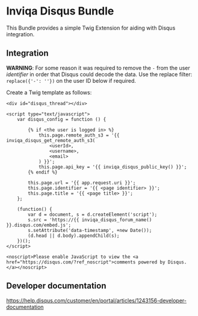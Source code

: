Inviqa Disqus Bundle
====================

This Bundle provides a simple Twig Extension for aiding with Disqus integration.

Integration
-----------

**WARNING**: For some reason it was required to remove the `-` from the user
_identifier_ in order that Disqus could decode the data. Use the replace
filter: `replace({'-': ''})` on the user ID below if required.

Create a Twig template as follows:

```twig
<div id="disqus_thread"></div>

<script type="text/javascript">
    var disqus_config = function () {

        {% if <the user is logged in> %}
            this.page.remote_auth_s3 = '{{ inviqa_disqus_get_remote_auth_s3(
                <userId>, 
                <username>, 
                <email>
            ) }}';
            this.page.api_key = '{{ inviqa_disqus_public_key() }}';
        {% endif %}

        this.page.url = '{{ app.request.uri }}';
        this.page.identifier = '{{ <page identifier> }}';
        this.page.title = '{{ <page title> }}';
    };

    (function() {
        var d = document, s = d.createElement('script');
        s.src = 'https://{{ inviqa_disqus_forum_name() }}.disqus.com/embed.js';
        s.setAttribute('data-timestamp', +new Date());
        (d.head || d.body).appendChild(s);
    })();
</script>

<noscript>Please enable JavaScript to view the <a href="https://disqus.com/?ref_noscript">comments powered by Disqus.</a></noscript>
```

Developer documentation
------------------------

https://help.disqus.com/customer/en/portal/articles/1243156-developer-documentation
